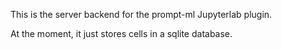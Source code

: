This is the server backend for the prompt-ml Jupyterlab plugin.

At the moment, it just stores cells in a sqlite database.

